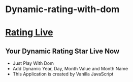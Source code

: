 # Dynamic-rating-with-dom
# [Rating Live]()
## Your Dynamic Rating Star Live Now
* Just Play With Dom
* Add Dynamic Year, Day, Month Value and Month Name
* This Application is created by Vanilla JavaScript
